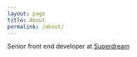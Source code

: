 ```yaml
---
layout: page
title: About
permalink: /about/
---
```


Senior front end developer at <a href="http://www.superdream.co.uk">Superdream</a>
